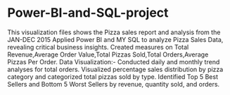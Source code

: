# Power-BI-and-SQL-project
This visualization files shows the Pizza sales report and analysis from the JAN-DEC 2015
Applied Power BI and MY SQL to analyze Pizza Sales Data, revealing critical business insights.
Created measures on Total Revenue,Average Order Value,Total Pizzas Sold,Total Orders,Average Pizzas Per Order.
Data Visualization:-
Conducted daily and monthly trend analyses for total orders.
Visualized percentage sales distribution by pizza category and categorized total pizzas sold by type.
Identified Top 5 Best Sellers and Bottom 5 Worst Sellers by revenue, quantity sold, and orders.
